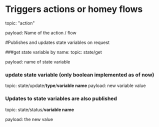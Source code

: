 # Triggers actions or homey flows
topic: "action"

payload: Name of the action / flow

#Publishes and updates state variables on request

###get state variable by name:
topic: state/get

payload: name of state variable

### update state variable (only boolean implemented as of now)
topic: state/update/**type**/**variable name**
payload: new variable value

### Updates to state variables are also published
topic: state/status/**variable name**

payload: the new value